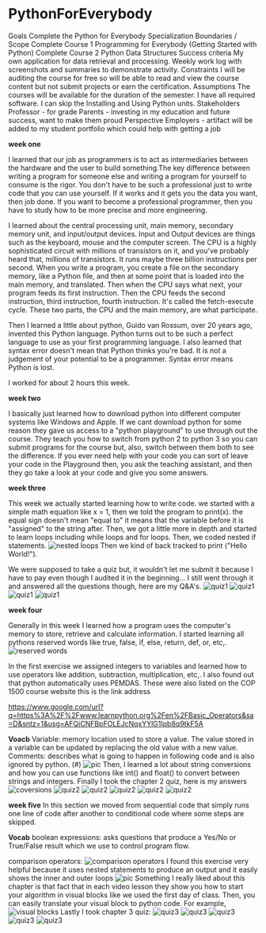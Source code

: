 # PythonForEverybody
Goals
Complete the Python for Everybody Specialization
Boundaries / Scope
Complete Course 1 Programming for Everybody (Getting Started with Python) 
Complete Course 2 Python Data Structures
Success criteria
My own application for data retrieval and processing.
Weekly work log with screenshots and summaries to demonstrate activity.
Constraints
I will be auditing the course for free so will be able to read and view the course content but not submit projects or earn the certification.
Assumptions
The courses will be available for the duration of the semester.
I have all required software.
I can skip the Installing and Using Python units.
Stakeholders
Professor - for grade
Parents - investing in my education and future success, want to make them proud
Perspective Employers - artifact will be added to my student portfolio which could help with getting a job

**week one**

I learned that our job as programmers is to act as intermediaries between the hardware and the user to build something.The key difference between writing a program for someone else and writing a program for yourself to consume is the rigor. You don't have to be such a professional just to write code that you can use yourself. If it works and it gets you the data you want, then job done. If you want to become a professional programmer, then you have to study how to be more precise and more engineering.

I learned about the central processing unit, main memory, secondary memory unit, and input/output devices. Input and Output devices are things such as the keyboard, mouse and the computer screen. The CPU is a highly sophisticated circuit with millions of transistors on it, and you've probably heard that, millions of transistors. It runs maybe three billion instructions per second. When you write a program, you create a file on the secondary memory, like a Python file, and then at some point that is loaded into the main memory, and translated. Then when the CPU says what next, your program feeds its first instruction. Then the CPU feeds the second instruction, third instruction, fourth instruction. It's called the fetch-execute cycle. These two parts, the CPU and the main memory, are what participate.

Then I learned a little about python, Guido van Rossum, over 20 years ago, invented this Python language. Python turns out to be such a perfect language to use as your first programming language. I also learned that syntax error doesn't mean that Python thinks you're bad. It is not a judgement of your potential to be a programmer. Syntax error means Python is lost.

I worked for about 2 hours this week.

**week two**

I basically just learned how to download python into different computer systems like Windows and Apple. If we cant download python for some reason they gave us access to a "python playground" to use through out the course. They teach you how to switch from python 2 to python 3 so you can submit programs for the course but, also, switch between them both to see the difference. If you ever need help with your code you can sort of leave your code in the Playground then, you ask the teaching assistant, and then they go take a look at your code and give you some answers.

**week three**

This week we actually started learning how to write code. we started with a simple math equation like x = 1, then we told the program to print(x). the equal sign doesn't mean "equal to" it means that the variable before it is "assigned" to the string after. Then, we got a little more in depth and started to learn loops including while loops and for loops. Then, we coded nested if statements.
![nested loops](https://user-images.githubusercontent.com/54412549/66088140-0e30dc80-e548-11e9-8400-8702fbdd1924.png)
Then we kind of back tracked to print ("Hello World!").

We were supposed to take a quiz but, it wouldn't let me submit it because I have to pay even though I audited it in the beginning... I still went through it and answered all the questions though, here are my Q&A's.
![quiz1](https://user-images.githubusercontent.com/54412549/66139532-9c4fa600-e5ce-11e9-8188-7778b2d43bd9.png)
![quiz1](https://user-images.githubusercontent.com/54412549/66139542-a2458700-e5ce-11e9-9bff-6b6c31b9c12f.png)
![quiz1](https://user-images.githubusercontent.com/54412549/66139549-a5407780-e5ce-11e9-866d-3c9143eea189.png)
![quiz1](https://user-images.githubusercontent.com/54412549/66139555-a7a2d180-e5ce-11e9-910d-a9f13b4ed298.png)

**week four**

Generally in this week I learned how a program uses the computer's memory to store, retrieve and calculate information. I started learning all pythons reserved words like true, false, if, else, return, def, or, etc,.
![reserved words](https://user-images.githubusercontent.com/54412549/66140048-6e1e9600-e5cf-11e9-9e11-e76deb4adb2b.png)

In the first exercise we assigned integers to variables and learned how to use operators like addition, subtraction, multiplication, etc,. I also found out that python automatically uses PEMDAS. These were also listed on the COP 1500 course website
this is the link address

https://www.google.com/url?q=https%3A%2F%2Fwww.learnpython.org%2Fen%2FBasic_Operators&sa=D&sntz=1&usg=AFQjCNFBpFOLEJcNqxYYlG1Ipb8q9tkF5A

**Voacb**
Variable: memory location used to store a value. The value stored in a variable can be updated by replacing the old value with a new value.
Comments: describes what is going to happen in following code and is also ignored by python. (#)
![pic](https://user-images.githubusercontent.com/54412549/66143215-c5733500-e5d4-11e9-8dca-4d00a6d8ca82.png)
Then, I learned a lot about string conversions and how you can use functions like int() and float() to convert between strings and integers. Finally I took the chapter 2 quiz, here is my answers
![coversions](https://user-images.githubusercontent.com/54412549/66143232-cc9a4300-e5d4-11e9-9573-8b427c3f18b5.png)
![quiz2](https://user-images.githubusercontent.com/54412549/66144098-38c97680-e5d6-11e9-997a-b88a01004784.png)
![quiz2](https://user-images.githubusercontent.com/54412549/66144108-3b2bd080-e5d6-11e9-94b9-d30d87563dd0.png)
![quiz2](https://user-images.githubusercontent.com/54412549/66144112-3d8e2a80-e5d6-11e9-9437-3f5e6d65c981.png)
![quiz2](https://user-images.githubusercontent.com/54412549/66144116-3f57ee00-e5d6-11e9-96b2-206b172d510d.png)
![quiz2](https://user-images.githubusercontent.com/54412549/66144124-41ba4800-e5d6-11e9-8576-7580a8c43097.png)

**week five**
In this section we moved from sequential code that simply runs one line of code after another to conditional code where some steps are skipped.

**Vocab**
boolean expressions: asks questions that produce a Yes/No or True/False result which we use to control program flow.

comparison operators:
![comparison operators](https://user-images.githubusercontent.com/54412549/66151006-6d442f00-e5e4-11e9-96fa-05728aff6e23.png)
I found this exercise very helpful because it uses nested statements to produce an output and it easily shows the inner and outer loops
![pic](https://user-images.githubusercontent.com/54412549/66151380-2efb3f80-e5e5-11e9-89da-04ef63e831e0.png)
Something I really liked about this chapter is that fact that in each video lesson they show you how to start your algorithm in visual blocks like we used the first day of class. Then, you can easily translate your visual block to python code. For example,
![visual blocks](https://user-images.githubusercontent.com/54412549/66151773-fd36a880-e5e5-11e9-9c6f-3406b42826f6.png)
Lastly I took chapter 3 quiz:
![quiz3](https://user-images.githubusercontent.com/54412549/66152796-40921680-e5e8-11e9-990d-56f3b2af930a.png)
![quiz3](https://user-images.githubusercontent.com/54412549/66152799-42f47080-e5e8-11e9-9f1d-d1e0fea3861e.png)
![quiz3](https://user-images.githubusercontent.com/54412549/66152804-4556ca80-e5e8-11e9-9047-c4188e5bc659.png)
![quiz3](https://user-images.githubusercontent.com/54412549/66152812-47208e00-e5e8-11e9-8dc8-b502851af43d.png)
![quiz3](https://user-images.githubusercontent.com/54412549/66152817-48ea5180-e5e8-11e9-8577-9d980a06422f.png)
